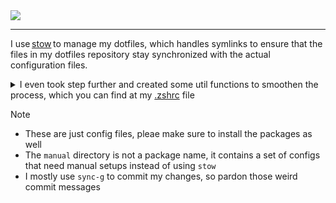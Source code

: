 <div>
  <img src="https://socialify.git.ci/hareki/dotfiles/image?font=Source%20Code%20Pro&language=1&name=1&owner=1&pattern=Solid&theme=Auto">
</div>

<hr>

I use [stow](https://www.gnu.org/software/stow/) to manage my dotfiles, which handles symlinks to ensure that the files in my dotfiles repository stay synchronized with the actual configuration files.

<details><summary>I even took step further and created some util functions to smoothen the process, which you can find at my <a href="https://github.com/hareki/dotfiles/blob/main/zsh/.zshrc">.zshrc</a> file</summary>

<!-- config:start -->
  
```shell
# NOTE: Stow config
export STOW_REPO="$HOME/Repositories/personal/dotfiles"
# [S]ync-[D]otfiles
sync-d() {
    if [ -d "$STOW_REPO/$1" ]; then
        z "$STOW_REPO" || return
        stow "$1" -t ~
        z -  > /dev/null
    else
        echo "Directory $STOW_REPO/$1 does not exist."
    fi
}

_sync_d_autocomplete() {
    local -a dirs
    local repo_dir="$STOW_REPO"

    # Get a list of directories under $STOW_REPO excluding .git and feed them into completion
    dirs=(${(f)"$(fd --type d --max-depth 1 --exclude .git --base-directory $repo_dir --exec basename {})"})
    _describe 'stow directories' dirs
}
compdef _sync_d_autocomplete sync-d

# [S]ync [G]itHub
sync-g() {
  z "$STOW_REPO" || return
  
  # Check for uncommitted changes
  if git status --porcelain | grep -q .; then
    git add .
    git commit -m "Updated via sync-g at $(date +"%d/%m/%Y | %a %I:%M %p")"
    git push
  else
    # No uncommitted changes, check for unpushed commits
    if git log --branches --not --remotes | grep -q .; then
      echo "Unpushed commits found. Pushing now..."
      git push
    else
      echo "Nothing to commit, working tree clean, and all changes are pushed."
    fi
  fi

  z - || return
}
```

<!-- config:end -->

</details>

> [!Note]
> - These are just config files, pleae make sure to install the packages as well
> - The `manual` directory is not a package name, it contains a set of configs that need manual setups instead of using `stow`
> - I mostly use `sync-g` to commit my changes, so pardon those weird commit messages 
